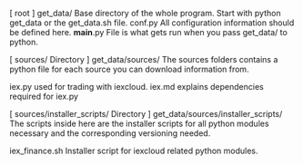 [ root ]
get_data/
  Base directory of the whole program. Start with python get_data or the get_data.sh file.
  conf.py
    All configuration information should be defined here.
  __main__.py
    File is what gets run when you pass get_data/ to python.


[ sources/ Directory ]
get_data/sources/
  The sources folders contains a python file for each source you can download information from.

  iex.py
    used for trading with iexcloud.
  iex.md
    explains dependencies required for iex.py

[ sources/installer_scripts/ Directory ]
get_data/sources/installer_scripts/
  The scripts inside here are the installer scripts for all python modules necessary and the corresponding versioning needed.

  iex_finance.sh
    Installer script for iexcloud related python modules.
